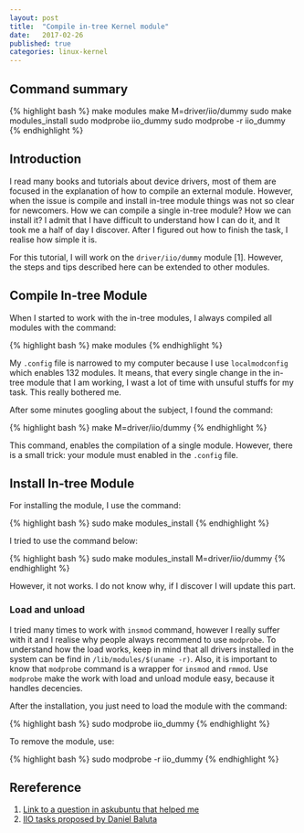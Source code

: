 ```yaml
---
layout: post
title:  "Compile in-tree Kernel module"
date:   2017-02-26
published: true
categories: linux-kernel
---
```


[//]: <> (TODO: REVISAR)

## Command summary

{% highlight bash %}
make modules
make M=driver/iio/dummy
sudo make modules_install
sudo modprobe iio_dummy
sudo modprobe -r iio_dummy
{% endhighlight %}

## Introduction

I read many books and tutorials about device drivers, most of them are focused in the explanation of how to compile an external module. However, when the issue is compile and install in-tree module things was not so clear for newcomers. How we can compile a single in-tree module? How we can install it? I admit that I have difficult to understand how I can do it, and It took me a half of day I discover. After I figured out how to finish the task, I realise how simple it is.

For this tutorial, I will work on the `driver/iio/dummy` module [1]. However, the steps and tips described here can be extended to other modules.

## Compile In-tree Module

When I started to work with the in-tree modules, I always compiled all modules with the command:

{% highlight bash %}
make modules
{% endhighlight %}

My `.config` file is narrowed to my computer because I use `localmodconfig` which enables 132 modules. It means, that every single change in the in-tree module that I am working, I wast a lot of time with unsuful stuffs for my task. This really bothered me.

After some minutes googling about the subject, I found the command:

{% highlight bash %}
make M=driver/iio/dummy
{% endhighlight %}

This command, enables the compilation of a single module. However, there is a small trick: your module must enabled in the `.config` file.

## Install In-tree Module

For installing the module, I use the command:

{% highlight bash %}
sudo make modules_install
{% endhighlight %}

I tried to use the command below:

{% highlight bash %}
sudo make modules_install M=driver/iio/dummy
{% endhighlight %}

However, it not works. I do not know why, if I discover I will update this part.

### Load and unload

I tried many times to work with `insmod` command, however I really suffer with it and I realise why people always recommend to use `modprobe`. To understand how the load works, keep in mind that all drivers installed in the system can be find in `/lib/modules/$(uname -r)`. Also, it is important to know that `modprobe` command is a wrapper for `insmod` and `rmmod`. Use `modprobe` make the work with load and unload module easy, because it handles decencies.

After the installation, you just need to load the module with the command:

{% highlight bash %}
sudo modprobe iio_dummy
{% endhighlight %}

To remove the module, use:

{% highlight bash %}
sudo modprobe -r iio_dummy
{% endhighlight %}

## Rereference

1. [Link to a question in askubuntu that helped me](https://askubuntu.com/questions/168279/how-do-i-build-a-single-in-tree-kernel-module)
2. [IIO tasks proposed by Daniel Baluta](https://kernelnewbies.org/IIO_tasks)
